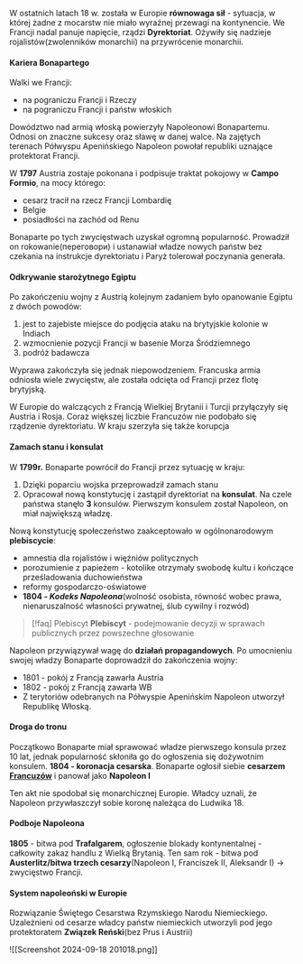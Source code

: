 W ostatnich latach 18 w. została w Europie **równowaga sił** - sytuacja, w której żadne z mocarstw nie miało wyraźnej przewagi na kontynencie. 
We Francji nadal panuje napięcie, rządzi **Dyrektoriat**. Ożywiły się nadzieje rojalistów(zwolenników monarchii) na przywrócenie monarchii.

#### Kariera Bonapartego
Walki we Francji: 
- na pograniczu Francji i Rzeczy
- na pograniczu Francji i państw włoskich

Dowództwo nad armią włoską powierzyły Napoleonowi Bonapartemu. Odnosi on znaczne sukcesy oraz sławę w danej walce. Na zajętych terenach Półwyspu Apenińskiego Napoleon powołał republiki uznające protektorat Francji.

W **1797** Austria zostaje pokonana i podpisuje traktat pokojowy w **Campo Formio**, na mocy którego: 
- cesarz tracił na rzecz Francji Lombardię
- Belgie 
- posiadłości na zachód od Renu

Bonaparte po tych zwycięstwach uzyskał ogromną popularność. Prowadził on rokowanie(переговори) i ustanawiał władze nowych państw bez czekania na instrukcje dyrektoriatu i Paryż tolerował poczynania generała.


#### Odkrywanie starożytnego Egiptu
Po zakończeniu wojny z Austrią kolejnym zadaniem było opanowanie Egiptu z dwóch powodów:
1. jest to zajebiste miejsce do podjęcia ataku na brytyjskie kolonie w Indiach
2. wzmocnienie pozycji Francji w basenie Morza Śródziemnego
3. podróż badawcza

Wyprawa zakończyła się jednak niepowodzeniem. Francuska armia odniosła wiele zwycięstw, ale została odcięta od Francji przez flotę brytyjską.

W Europie do walczących z Francją Wielkiej Brytanii i Turcji przyłączyły się Austria i Rosja. Coraz większej liczbie Francuzów nie podobało się rządzenie dyrektoriatu. W kraju szerzyła się także korupcja

#### Zamach stanu i konsulat
W **1799r.** Bonaparte powrócił do Francji przez sytuację w kraju:
1. Dzięki poparciu wojska przeprowadził zamach stanu
2. Opracował nową konstytucję i zastąpił dyrektoriat na **konsulat**. Na czele państwa stanęło **3** konsulów. Pierwszym konsulem został Napoleon, on miał największą władzę.

Nową konstytucję społeczeństwo zaakceptowało w ogólnonarodowym **plebiscycie**:
- amnestia dla rojalistów i więźniów politycznych
- porozumienie z papieżem - kotolike otrzymały swobodę kultu i kończące prześladowania duchowieństwa 
- reformy gospodarczo-oświatowe
- **1804 - *Kodeks Napoleona***(wolność osobista, równość wobec prawa, nienaruszalność własności prywatnej, ślub cywilny i rozwód)

> [!faq] Plebiscyt
> **Plebiscyt** - podejmowanie decyzji w sprawach publicznych przez powszechne głosowanie

Napoleon przywiązywał wagę do **działań propagandowych**.
Po umocnieniu swojej władzy Bonaparte doprowadził do zakończenia wojny:
- 1801 - pokój z Francją zawarła Austria
- 1802 - pokój z Francją zawarła WB
- Z terytoriów odebranych na Półwyspie Apenińskim Napoleon utworzył Republikę Włoską.

#### Droga do tronu
Początkowo Bonaparte miał sprawować władze pierwszego konsula przez 10 lat, jednak popularność skłoniła go do ogłoszenia się dożywotnim konsulem.
**1804 - koronacja cesarska**. Bonaparte ogłosił siebie **cesarzem <u>Francuzów</u>** i panował jako **Napoleon I**

Ten akt nie spodobał się monarchicznej Europie. Władcy uznali, że Napoleon przywłaszczył sobie koronę należąca do Ludwika 18.

#### Podboje Napoleona
**1805** - bitwa pod **Trafalgarem**, ogłoszenie blokady kontynentalnej - całkowity zakaz handlu z Wielką Brytanią. Ten sam rok - bitwa pod **Austerlitz/bitwa trzech cesarzy**(Napoleon I, Franciszek II, Aleksandr I) -> zwycięstwo Francji.

#### System napoleoński w Europie
Rozwiązanie Świętego Cesarstwa Rzymskiego Narodu Niemieckiego. Uzależnieni od cesarze władcy państw niemieckich utworzyli pod jego protektoratem **Związek Reński**(bez Prus i Austrii)

![[Screenshot 2024-09-18 201018.png]]